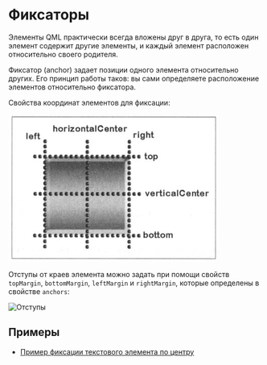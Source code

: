 # Фиксаторы

Элементы QML практически всегда вложены друг в друга, то есть один элемент содержит
другие элементы, и каждый элемент расположен относительно своего родителя.

Фиксатор (anchor) задает позиции одного элемента относительно других.
Его принцип работы таков: вы сами определяете расположение элементов относительно фиксатора.

Cвойства координат элементов для фиксации:

![Cвойства координат элементов для фиксации](img/coord.png)

Отступы от краев элемента можно задать при помощи свойств ```topMargin```, ```bottomМargin```,
```leftMargin``` и ```rightMargin```, которые определены в свойстве ```anchors```:

![Отступы](img/margin.png)

## Примеры

- [Пример фиксации текстового элемента по центру](txt-center-in)
